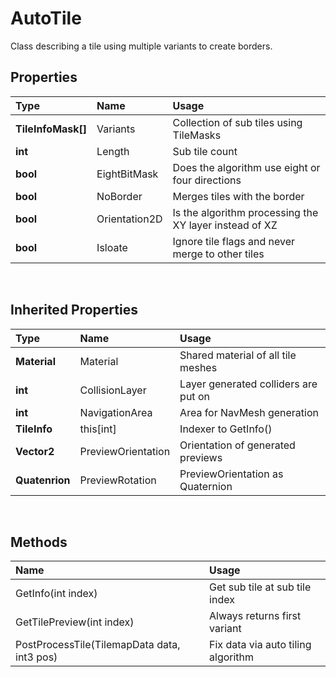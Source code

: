 # AutoTile
Class describing a tile using multiple variants to create borders.

## Properties
|Type|Name|Usage|
|:---|:---|:----|
|**TileInfoMask[]**|Variants|Collection of sub tiles using TileMasks|
|**int**|Length|Sub tile count|
|**bool**|EightBitMask|Does the algorithm use eight or four directions|
|**bool**|NoBorder|Merges tiles with the border|
|**bool**|Orientation2D|Is the algorithm processing the XY layer instead of XZ|
|**bool**|Isloate|Ignore tile flags and never merge to other tiles|

<br>

## Inherited Properties
|Type|Name|Usage|
|:---|:---|:----|
|**Material**|Material|Shared material of all tile meshes|
|**int**|CollisionLayer|Layer generated colliders are put on|
|**int**|NavigationArea|Area for NavMesh generation|
|**TileInfo**|this[int]|Indexer to GetInfo()|
|**Vector2**|PreviewOrientation|Orientation of generated previews|
|**Quatenrion**|PreviewRotation|PreviewOrientation as Quaternion|

<br>

## Methods
|Name|Usage|
|:---|:----|
|GetInfo(int index)|Get sub tile at sub tile index|
|GetTilePreview(int index)|Always returns first variant|
|PostProcessTile(TilemapData data, int3 pos)|Fix data via auto tiling algorithm|